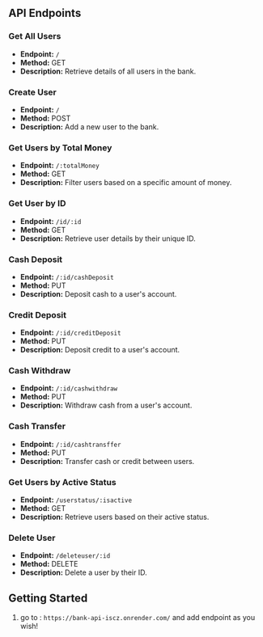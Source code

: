 
## API Endpoints

### Get All Users

- **Endpoint:** `/`
- **Method:** GET
- **Description:** Retrieve details of all users in the bank.

### Create User

- **Endpoint:** `/`
- **Method:** POST
- **Description:** Add a new user to the bank.

### Get Users by Total Money

- **Endpoint:** `/:totalMoney`
- **Method:** GET
- **Description:** Filter users based on a specific amount of money.

### Get User by ID

- **Endpoint:** `/id/:id`
- **Method:** GET
- **Description:** Retrieve user details by their unique ID.

### Cash Deposit

- **Endpoint:** `/:id/cashDeposit`
- **Method:** PUT
- **Description:** Deposit cash to a user's account.

### Credit Deposit

- **Endpoint:** `/:id/creditDeposit`
- **Method:** PUT
- **Description:** Deposit credit to a user's account.

### Cash Withdraw

- **Endpoint:** `/:id/cashwithdraw`
- **Method:** PUT
- **Description:** Withdraw cash from a user's account.

### Cash Transfer

- **Endpoint:** `/:id/cashtransffer`
- **Method:** PUT
- **Description:** Transfer cash or credit between users.

### Get Users by Active Status

- **Endpoint:** `/userstatus/:isactive`
- **Method:** GET
- **Description:** Retrieve users based on their active status.

### Delete User

- **Endpoint:** `/deleteuser/:id`
- **Method:** DELETE
- **Description:** Delete a user by their ID.

## Getting Started

1. go to : `https://bank-api-iscz.onrender.com/` and add endpoint as you wish!